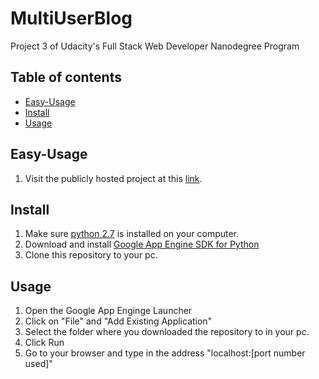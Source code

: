 # MultiUserBlog
Project 3 of Udacity's Full Stack Web Developer Nanodegree Program

## Table of contents 
* [Easy-Usage](#easy-usage)
* [Install](#install)
* [Usage](#usage)

## Easy-Usage
1) Visit the publicly hosted project at this [link](http://blissful-age-134823.appspot.com/). 

## Install
1) Make sure [python 2.7](https://www.python.org/downloads/) is installed on your computer.  
2) Download and install [Google App Engine SDK for Python](https://cloud.google.com/appengine/downloads#Google_App_Engine_SDK_for_Python)  
3) Clone this repository to your pc.

## Usage
1) Open the Google App Enginge Launcher  
2) Click on "File" and "Add Existing Application"  
3) Select the folder where you downloaded the repository to in your pc.  
4) Click Run  
5) Go to your browser and type in the address "localhost:[port number used]"
